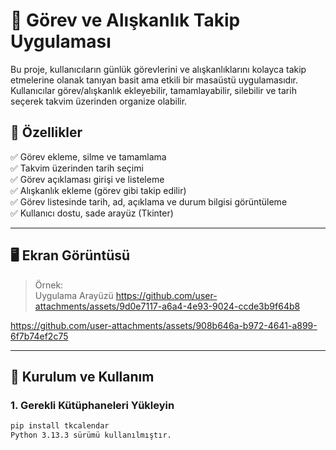 # 📌 Görev ve Alışkanlık Takip Uygulaması

Bu proje, kullanıcıların günlük görevlerini ve alışkanlıklarını kolayca takip etmelerine olanak tanıyan basit ama etkili bir masaüstü uygulamasıdır. Kullanıcılar görev/alışkanlık ekleyebilir, tamamlayabilir, silebilir ve tarih seçerek takvim üzerinden organize olabilir.

## 🧾 Özellikler
✅ Görev ekleme, silme ve tamamlama  
✅ Takvim üzerinden tarih seçimi  
✅ Görev açıklaması girişi ve listeleme  
✅ Alışkanlık ekleme (görev gibi takip edilir)  
✅ Görev listesinde tarih, ad, açıklama ve durum bilgisi görüntüleme  
✅ Kullanıcı dostu, sade arayüz (Tkinter)

---

## 🖥️ Ekran Görüntüsü

> Örnek:  
Uygulama Arayüzü
https://github.com/user-attachments/assets/9d0e7117-a6a4-4e93-9024-ccde3b9f64b8

https://github.com/user-attachments/assets/908b646a-b972-4641-a899-6f7b74ef2c75

---

## 🚀 Kurulum ve Kullanım

### 1. Gerekli Kütüphaneleri Yükleyin
```bash
pip install tkcalendar
Python 3.13.3 sürümü kullanılmıştır. 
